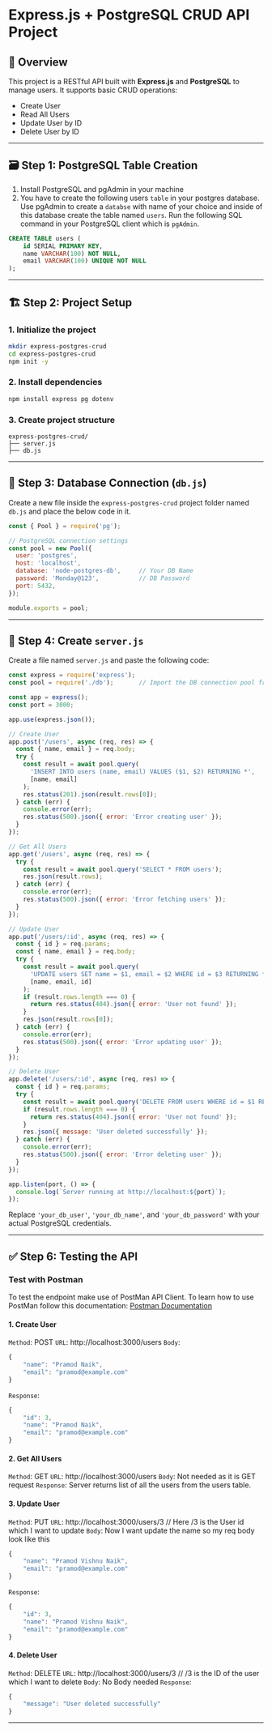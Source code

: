 
# Express.js + PostgreSQL CRUD API Project

## 📘 Overview
This project is a RESTful API built with **Express.js** and **PostgreSQL** to manage users. It supports basic CRUD operations:

- Create User
- Read All Users
- Update User by ID
- Delete User by ID

---

## 🗃️ Step 1: PostgreSQL Table Creation
1. Install PostgreSQL and pgAdmin in your machine
2. You have to create the following users `table` in your postgres database. Use pgAdmin to create a `databse` with name of your choice and inside of this database create the table named `users`. Run the following SQL command in your PostgreSQL client which is `pgAdmin`.

```sql
CREATE TABLE users (
    id SERIAL PRIMARY KEY,
    name VARCHAR(100) NOT NULL,
    email VARCHAR(100) UNIQUE NOT NULL
);
```

---

## 🏗️ Step 2: Project Setup

### 1. Initialize the project
```bash
mkdir express-postgres-crud
cd express-postgres-crud
npm init -y
```

### 2. Install dependencies
```bash
npm install express pg dotenv
```

### 3. Create project structure
```
express-postgres-crud/
├── server.js
├── db.js
```

---

## 🔗 Step 3: Database Connection (`db.js`)
Create a new file inside the `express-postgres-crud` project folder named `db.js` and place the below code in it.
```js
const { Pool } = require('pg');

// PostgreSQL connection settings
const pool = new Pool({
  user: 'postgres',
  host: 'localhost',
  database: 'node-postgres-db',     // Your DB Name
  password: 'Monday@123',           // DB Password
  port: 5432,
});

module.exports = pool;
```

---

## 🚀 Step 4: Create `server.js`

Create a file named `server.js` and paste the following code:

```js
const express = require('express');
const pool = require('./db');       // Import the DB connection pool from db.js

const app = express();
const port = 3000;

app.use(express.json());

// Create User
app.post('/users', async (req, res) => {
  const { name, email } = req.body;
  try {
    const result = await pool.query(
      'INSERT INTO users (name, email) VALUES ($1, $2) RETURNING *',
      [name, email]
    );
    res.status(201).json(result.rows[0]);
  } catch (err) {
    console.error(err);
    res.status(500).json({ error: 'Error creating user' });
  }
});

// Get All Users
app.get('/users', async (req, res) => {
  try {
    const result = await pool.query('SELECT * FROM users');
    res.json(result.rows);
  } catch (err) {
    console.error(err);
    res.status(500).json({ error: 'Error fetching users' });
  }
});

// Update User
app.put('/users/:id', async (req, res) => {
  const { id } = req.params;
  const { name, email } = req.body;
  try {
    const result = await pool.query(
      'UPDATE users SET name = $1, email = $2 WHERE id = $3 RETURNING *',
      [name, email, id]
    );
    if (result.rows.length === 0) {
      return res.status(404).json({ error: 'User not found' });
    }
    res.json(result.rows[0]);
  } catch (err) {
    console.error(err);
    res.status(500).json({ error: 'Error updating user' });
  }
});

// Delete User
app.delete('/users/:id', async (req, res) => {
  const { id } = req.params;
  try {
    const result = await pool.query('DELETE FROM users WHERE id = $1 RETURNING *', [id]);
    if (result.rows.length === 0) {
      return res.status(404).json({ error: 'User not found' });
    }
    res.json({ message: 'User deleted successfully' });
  } catch (err) {
    console.error(err);
    res.status(500).json({ error: 'Error deleting user' });
  }
});

app.listen(port, () => {
  console.log(`Server running at http://localhost:${port}`);
});
```

Replace `'your_db_user'`, `'your_db_name'`, and `'your_db_password'` with your actual PostgreSQL credentials.

---

## ✅ Step 6: Testing the API

### Test with Postman
To test the endpoint make use of PostMan API Client. To learn how to use PostMan follow this documentation: [Postman Documentation](../../Postman.md)
#### 1. Create User

`Method`: POST
`URL`: http://localhost:3000/users
`Body`: 
```js
{
    "name": "Pramod Naik",
    "email": "pramod@example.com"
}
```
`Response`: 
```js
{
    "id": 3,
    "name": "Pramod Naik",
    "email": "pramod@example.com"
}
```

#### 2. Get All Users
`Method`: GET
`URL`: http://localhost:3000/users
`Body`: Not needed as it is GET request
`Response`: Server returns list of all the users from the users table.

#### 3. Update User
`Method`: PUT
`URL`: http://localhost:3000/users/3        // Here /3 is the User id which I want to update
`Body`: Now I want update the name so my req body look like this
```js
{
    "name": "Pramod Vishnu Naik",
    "email": "pramod@example.com"
}
```
`Response`: 
```js
{
    "id": 3,
    "name": "Pramod Vishnu Naik",
    "email": "pramod@example.com"
}
```

#### 4. Delete User
`Method`: DELETE
`URL`: http://localhost:3000/users/3    	    // /3 is the ID of the user which I want to delete
`Body`: No Body needed
`Response`: 
```js
{
    "message": "User deleted successfully"
}
```

---